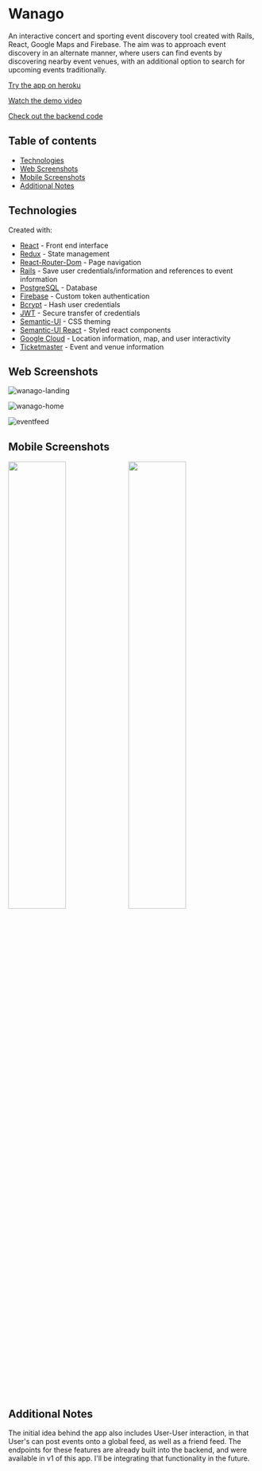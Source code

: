 # Wanago

An interactive concert and sporting event discovery tool created with Rails, React, Google Maps and Firebase. The aim was to approach event discovery in an alternate manner, where users can find events by discovering nearby event venues, with an additional option to search for upcoming events traditionally. 

[Try the app on heroku](https://wanago.herokuapp.com/)

[Watch the demo video](https://drive.google.com/file/d/1oLPSlW7LYnsGRXtHkP2OtrXlZCrq8tdH/view?usp=sharing)

[Check out the backend code](https://github.com/patcarrasco/wanago-backend)

## Table of contents
* [Technologies](#technologies)
* [Web Screenshots](#web-screenshots)
* [Mobile Screenshots](#mobile-screenshots)
* [Additional Notes](#additional-notes)

## Technologies
Created with:
* [React](https://reactjs.org/) - Front end interface
* [Redux](https://redux.js.org/) - State management
* [React-Router-Dom](https://www.npmjs.com/package/react-router-dom) - Page navigation 
* [Rails](https://rubyonrails.org/) - Save user credentials/information and references to event information
* [PostgreSQL](https://www.postgresql.org/) - Database
* [Firebase](https://firebase.google.com/) - Custom token authentication 
* [Bcrypt](https://www.npmjs.com/package/bcrypt) - Hash user credentials
* [JWT](https://jwt.io/) - Secure transfer of credentials
* [Semantic-UI](https://semantic-ui.com/) - CSS theming
* [Semantic-UI React](https://react.semantic-ui.com/) - Styled react components
* [Google Cloud](https://cloud.google.com/maps-platform/) - Location information, map, and user interactivity
* [Ticketmaster](https://developer.ticketmaster.com/)  - Event and venue information

## Web Screenshots

![wanago-landing](https://user-images.githubusercontent.com/39533889/56843037-f99a3b00-6869-11e9-96a9-305d4ddd85b6.png)

![wanago-home](https://user-images.githubusercontent.com/39533889/56859472-6fc99b00-6959-11e9-8fd7-7bac9f6c918b.png)

![eventfeed](https://user-images.githubusercontent.com/39533889/56859450-18c3c600-6959-11e9-96e3-34621f9b05d2.png)

## Mobile Screenshots

<!-- <img src="https://user-images.githubusercontent.com/39533889/56859183-53c3fa80-6955-11e9-841a-9daefa1c041c.png" width="40%"/> -->

<img src="https://user-images.githubusercontent.com/39533889/56859193-64747080-6955-11e9-9450-c68ee8c1532c.png" width="48%"/><img src="https://user-images.githubusercontent.com/39533889/56859201-70603280-6955-11e9-8892-8b072b7ce41f.png" width="48%"/>

## Additional Notes

The initial idea behind the app also includes User-User interaction, in that User's can post events onto a global feed, as well as a friend feed. The endpoints for these features are already built into the backend, and were available in v1 of this app. I'll be integrating that functionality in the future.

